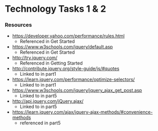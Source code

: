 # Technology Tasks 1 & 2



### Resources
* https://developer.yahoo.com/performance/rules.html
  * Referenced in Get Started
* https://www.w3schools.com/jquery/default.asp
  * Referenced in Get Started
* http://try.jquery.com/
  * Referenced in Getting Started
* http://contribute.jquery.org/style-guide/js/#quotes
  * Linked to in part1
* https://learn.jquery.com/performance/optimize-selectors/
  * Linked to in part1
* https://www.w3schools.com/jquery/jquery_ajax_get_post.asp
  * Linked to in part5
* http://api.jquery.com/jQuery.ajax/
  * Linked to in part5
* https://learn.jquery.com/ajax/jquery-ajax-methods/#convenience-methods
  * referenced in part5

